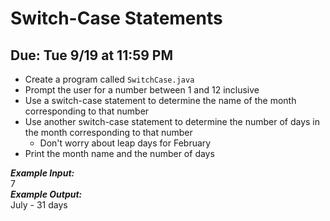 # Switch-Case Statements

## Due: Tue 9/19 at 11:59 PM

- Create a program called `SwitchCase.java`
- Prompt the user for a number between 1 and 12 inclusive
- Use a switch-case statement to determine the name of the month corresponding to that number
- Use another switch-case statement to determine the number of days in the month corresponding to that number
  - Don't worry about leap days for February
- Print the month name and the number of days

***Example Input:***\
7\
***Example Output:***\
July - 31 days
